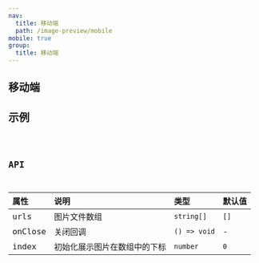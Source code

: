 ```yaml
---
nav:
  title: 移动端
  path: /image-preview/mobile
mobile: true
group:
  title: 移动端
---
```


## 移动端

## 示例

<code src="./demos/mobile" />

## API

| 属性    | 说明                         | 类型         | 默认值 |
| :------ | :--------------------------- | :----------- | :----- |
| urls    | 图片文件数组                 | `string[]`   | `[]`   |
| onClose | 关闭回调                     | `() => void` | -      |
| index   | 初始化展示图片在数组中的下标 | `number`     | `0`    |
